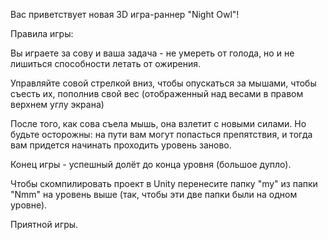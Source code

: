 Вас приветствует новая 3D игра-раннер "Night Owl"!

Правила игры: 

Вы играете за сову и ваша задача - не умереть от голода, но и не лишиться способности летать от ожирения.

Управляйте совой стрелкой вниз, чтобы опускаться за мышами, чтобы съесть их, пополнив свой вес (отображенный над весами в правом верхнем углу экрана)

После того, как сова съела мышь, она взлетит с новыми силами. Но будьте осторожны: на пути вам могут попасться препятствия, и тогда вам придется начинать проходить уровень заново.

Конец игры - успешный долёт до конца уровня (большое дупло).

Чтобы скомпилировать проект в Unity перенесите папку "my" из папки "Nmm" на уровень выше (так, чтобы эти две папки были на одном уровне).

Приятной игры.
